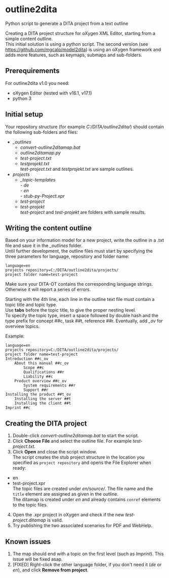 # outline2dita
Python script to generate a DITA project from a text outline

Creating a DITA project structure for oXygen XML Editor, starting from a simple content outline.  
This initial solution is using a python script. The second version (see https://github.com/mgcalo/model2dita) is using an oXygen framework and adds more features, such as keymaps, submaps and sub-folders. 

## Prerequirements

For outline2dita v1.0 you need:
* oXygen Editor (tested with v16.1, v17.1)
* python 3

## Initial setup

Your repository structure (for example *C:/DITA/outline2dita/*) should contain the following sub-folders and files:

- *_outlines*  
    - *convert-outline2ditamap.bat*  
    - *outline2ditamap.py*
    - *test-project.txt*
    - *testprojekt.txt*  
      *test-project.txt* and *testprojekt.txt* are sample outlines.  
- *projects*  
	- *_topic-templates*  
    		- *de*  
    		- *en*  
    		- *stub-py-Project.xpr*  
    - *test-project*  
    - *test-projekt*  
    	  *test-project* and *test-projekt* are folders with sample results.  

## Writing the content outline

Based on your information model for a new project, write the outline in a .txt file and save it in the *_outlines* folder.  
Until further development, the outline files must start by specifying the three parameters for language, repository and folder name:   
```
language=en  
projects repository=C:/DITA/outline2dita/projects/  
project folder name=test-project
```

Make sure your DITA-OT contains the corresponding language strings. Otherwise it will report a series of errors. 

Starting with the 4th line, each line in the outline text file must contain a topic title and topic type.  
Use **tabs** before the topic title, to give the proper nesting level.  
To specify the topic type, insert a space followed by double hash and the type prefix for concept ##c, task ##t, reference ##r. Eventually, add *_ov* for overview topics.  

Example:  
```
language=en
projects repository=C:/DITA/outline2dita/projects/
project folder name=test-project
Introduction ##c_ov
	About this manual ##c_ov
		Scope ##c
		Qualifications ##r
		Liability ##c
	Product overview ##c_ov
		System requirements ##r
		Support ##r
Installing the product ##t_ov
	Installing the server ##t
	Installing the client ##t
Imprint ##c
```

## Creating the DITA project

1. Double-click *convert-outline2ditamap.bat* to start the script.
2. Click **Choose File** and select the outline file. For example *test-project.txt*.
3. Click **Open** and close the script window.  
  The script creates the stub project structure in the location you specified as `project repository` and opens the File Explorer when ready:  
  - en  
  - test-project.xpr  
  The topic files are created under *en/source/*. The file name and the `title` element are assigned as given in the outline.  
  The ditamap is created under *en* and already contains `conref` elements to the topic files.  
4. Open the .xpr project in oXygen and check if the new *test-project.ditamap* is valid.
5. Try publishing the two associated scenarios for PDF and WebHelp.

## Known issues

1. The map should end with a topic on the first level (such as *Imprint*).
  This issue will be fixed asap.
2. [FIXED] Right-click the other language folder, if you don't need it (*de* or *en*), and click **Remove from project**.
 
